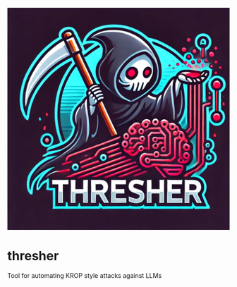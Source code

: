 ![a cover image showing a cartoon version of a grim reaper harvesting data from an AI brain, with the word "Thresher" below the image.](https://github.com/rossja/thresher/blob/main/docs/img/thresher-logo.jpg)


# thresher

Tool for automating KROP style attacks against LLMs
